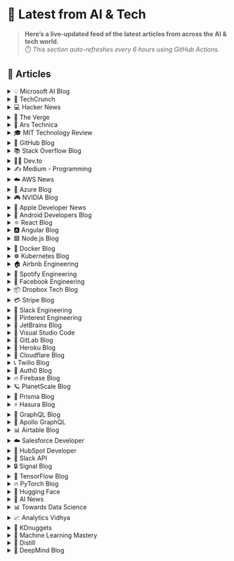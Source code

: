 # 📰 Latest from AI & Tech  

> **Here’s a live-updated feed of the latest articles from across the AI & tech world.**  
> ⏱️ *This section auto-refreshes every 6 hours using GitHub Actions.*

## 📰 Articles
<!-- BLOG-POST-LIST:START -->

<details>
<summary>💡 Microsoft AI Blog</summary>

- [A conversation with Kevin Scott: What’s next in AI](https://blogs.microsoft.com/ai/a-conversation-with-kevin-scott-whats-next-in-ai/) (2022-12-06)
- [From Hot Wheels to handling content: How brands are using Microsoft AI to be more productive and imaginative](https://blogs.microsoft.com/ai/from-hot-wheels-to-handling-content-how-brands-are-using-microsoft-ai-to-be-more-productive-and-imaginative/) (2022-10-12)
- [Microsoft open sources its ‘farm of the future’ toolkit](https://blogs.microsoft.com/ai/microsoft-open-sources-its-farm-of-the-future-toolkit/) (2022-10-06)
- [How data and AI will transform contact centres for financial services](https://cloudblogs.microsoft.com/industry-blog/en-gb/financial-services/2022/07/25/how-data-and-ai-will-transform-contact-centres-for-financial-services/) (2022-07-25)
- [AI-equipped drones study dolphins on the edge of extinction](https://news.microsoft.com/apac/features/ai-drones-dolphins-maui63/) (2022-07-21)

</details>

<details>
<summary>🚀 TechCrunch</summary>

- [Jack & Jill raises $20 million to bring conversational AI to job-hunting](https://techcrunch.com/2025/10/16/jack-jill-raises-20-million-to-bring-conversational-ai-to-job-hunting/) (2025-10-16)
- [How emerging Mubadala-backed AAF is winning VC deals in some of the hottest startups](https://techcrunch.com/2025/10/16/how-tiny-mubadala-backed-aaf-is-winning-vc-deals-in-some-of-the-hottest-startups/) (2025-10-16)
- [Zepto raises $450 million at $7 billion valuation as Indian quick commerce market heats up](https://techcrunch.com/2025/10/16/zepto-raises-450-million-at-7-billion-valuation-as-indian-quick-commerce-market-heats-up/) (2025-10-16)
- [India’s Kuku snags $85M as mobile content wars intensify](https://techcrunch.com/2025/10/15/indias-kuku-snags-85m-as-mobile-content-wars-intensify/) (2025-10-16)
- [Co-founder of Indian social network Koo releases a new photo sharing app](https://techcrunch.com/2025/10/15/co-founder-of-indian-social-network-koo-releases-a-new-photo-sharing-app/) (2025-10-16)

</details>

<details>
<summary>💻 Hacker News</summary>

- [How The Pentagon Is Blocking Out News Organizations](https://www.nytimes.com/interactive/2025/10/15/business/media/pentatgon-press-rules.html) (2025-10-16)
- [Jiga (YC W21) Is Hiring Full Stacks](https://www.workatastartup.com/jobs/44310) (2025-10-16)
- [Liquibase continues to advertise itself as "open source" despite license switch](https://github.com/liquibase/liquibase/issues/7374) (2025-10-16)
- [The Hidden Math of Ocean Waves Crashes Into View](https://www.quantamagazine.org/the-hidden-math-of-ocean-waves-crashes-into-view-20251015/) (2025-10-16)
- [Steve Jobs and Cray-1 to be featured on 2026 American Innovations $1 coin](https://www.usmint.gov/news/press-releases/united-states-mint-releases-2026-american-innovation-one-dollar-coin-program-designs) (2025-10-16)

</details>

<details>
<summary>📱 The Verge</summary>

- [The DIY and IRL energy of punk rock mutual aid](https://www.theverge.com/cs/features/799722/trans-punk-rock-mutual-aid-ekko-astral) (2025-10-16)
- [Steve Jobs will appear on commemorative $1 coin](https://www.theverge.com/news/800548/steve-jobs-commemorative-dollar-coin-us-mint) (2025-10-16)
- [Microsoft is reportedly moving its Surface manufacturing out of China](https://www.theverge.com/news/800538/microsoft-surface-manufacturing-china-move-report) (2025-10-16)
- [Here are the best AirPods deals you can get right now](https://www.theverge.com/21302051/best-apple-airpods-deals) (2025-10-16)
- [Google’s AI video generator is getting better editing and more audio](https://www.theverge.com/news/800371/google-veo-3-1-flow-audio) (2025-10-15)

</details>

<details>
<summary>🔬 Ars Technica</summary>

- [Inside the web infrastructure revolt over Google’s AI Overviews](https://arstechnica.com/ai/2025/10/inside-the-web-infrastructure-revolt-over-googles-ai-overviews/) (2025-10-16)
- [Army general says he’s using AI to improve “decision-making”](https://arstechnica.com/ai/2025/10/army-general-says-hes-using-ai-to-improve-decision-making/) (2025-10-15)
- [Rice weevil on a grain of rice wins 2025 Nikon Small World contest](https://arstechnica.com/science/2025/10/meet-the-2025-nikon-photomicrography-winners/) (2025-10-15)
- [Once unthinkable, NASA and Lockheed now consider launching Orion on other rockets](https://arstechnica.com/space/2025/10/once-unthinkable-nasa-and-lockheed-now-consider-launching-orion-on-other-rockets/) (2025-10-15)
- [Thousands of customers imperiled after nation-state ransacks F5’s network](https://arstechnica.com/security/2025/10/breach-of-f5-requires-emergency-action-from-big-ip-users-feds-warn/) (2025-10-15)

</details>

<details>
<summary>🎓 MIT Technology Review</summary>

- [The Download: creating the perfect baby, and carbon removal’s lofty promises](https://www.technologyreview.com/2025/10/16/1125851/the-download-creating-the-perfect-baby-and-carbon-removals-lofty-promises/) (2025-10-16)
- [Meet the man building a starter kit for civilization](https://www.technologyreview.com/2025/10/16/1125146/civilization-start-kit-open-source-essential-machines/) (2025-10-16)
- [The race to make the perfect baby is creating an ethical mess](https://www.technologyreview.com/2025/10/16/1125159/ethics-embryo-screening-reproduction-baby/) (2025-10-16)
- [The problem with Big Tech’s favorite carbon removal tech](https://www.technologyreview.com/2025/10/16/1125794/carbon-removal-beccs-problems/) (2025-10-16)
- [The Download: Big Tech’s carbon removals plans, and the next wave of nuclear reactors](https://www.technologyreview.com/2025/10/15/1125770/the-download-big-techs-carbon-removals-plans-and-the-next-wave-of-nuclear-reactors/) (2025-10-15)

</details>

<details>
<summary>🐙 GitHub Blog</summary>

- [Copilot: Faster, smarter, and built for how you work now](https://github.blog/ai-and-ml/github-copilot/copilot-faster-smarter-and-built-for-how-you-work-now/) (2025-10-15)
- [How GitHub Copilot and AI agents are saving legacy systems](https://github.blog/ai-and-ml/github-copilot/how-github-copilot-and-ai-agents-are-saving-legacy-systems/) (2025-10-14)
- [GitHub Copilot CLI: How to get started](https://github.blog/ai-and-ml/github-copilot/github-copilot-cli-how-to-get-started/) (2025-10-13)
- [How to build reliable AI workflows with agentic primitives and context engineering](https://github.blog/ai-and-ml/github-copilot/how-to-build-reliable-ai-workflows-with-agentic-primitives-and-context-engineering/) (2025-10-13)
- [20 Years of Git, 2 days at GitHub HQ: Git Merge 2025 highlights 🎉](https://github.blog/open-source/git/20-years-of-git-2-days-at-github-hq-git-merge-2025-highlights/) (2025-10-09)

</details>

<details>
<summary>📚 Stack Overflow Blog</summary>

- [Secure coding in JavaScript](https://stackoverflow.blog/2025/10/15/secure-coding-in-javascript/) (2025-10-15)
- [AI agents for your digital chores](https://stackoverflow.blog/2025/10/14/ai-agents-for-your-digital-chores/) (2025-10-14)
- [Vite is like the United Nations of JavaScript](https://stackoverflow.blog/2025/10/10/vite-is-like-the-united-nations-of-javascript/) (2025-10-10)
- [Who watches the watchers? LLM on LLM evaluations](https://stackoverflow.blog/2025/10/09/who-watches-the-watchers-llm-on-llm-evaluations/) (2025-10-09)
- [A new look for comments](https://stackoverflow.blog/2025/10/08/a-new-look-for-comments/) (2025-10-08)

</details>

<details>
<summary>👨‍💻 Dev.to</summary>

- [Why Africa’s Digital Future Depends on Free and Open Source Software (FOSS) and Linux](https://dev.to/dominique_adabi/why-africas-digital-future-depends-on-free-and-open-source-software-foss-and-linux-305d) (2025-10-16)
- [Andrew Huang: Beautiful new music making environment! (GRM Atelier)](https://dev.to/music_youtube/andrew-huang-beautiful-new-music-making-environment-grm-atelier-39i) (2025-10-16)
- [COLORS: Indys Blu - Saddest Song | A COLORS SHOW](https://dev.to/music_youtube/colors-indys-blu-saddest-song-a-colors-show-1pd5) (2025-10-16)
- [KEXP: Indigo De Souza - Not My Body (Live on KEXP)](https://dev.to/music_youtube/kexp-indigo-de-souza-not-my-body-live-on-kexp-40jb) (2025-10-16)
- [KEXP: Circles Around the Sun - Hot Pursuit (Live on KEXP)](https://dev.to/music_youtube/kexp-circles-around-the-sun-hot-pursuit-live-on-kexp-1m3e) (2025-10-16)

</details>

<details>
<summary>✍️ Medium - Programming</summary>

- [Spatial Web Development: Build Modern Location-Aware Applications](https://medium.com/@stacyfuende/spatial-web-development-build-modern-location-aware-applications-bd539f895e3a?source=rss------programming-5) (2025-10-16)
- [ JavaScript Event Loop Explained — The Magic Behind Async Code](https://javascript.plainenglish.io/javascript-event-loop-explained-the-magic-behind-async-code-2aad41e81139?source=rss------programming-5) (2025-10-16)
- [5 Hidden Python Gems That’ll Make You a Smarter Data Scientist](https://medium.com/pyzilla/lesser-known-python-features-for-data-scientists-80e7d92b1080?source=rss------programming-5) (2025-10-16)
- [Fullstack DOT NET Training in Hyderabad](https://medium.com/@molletibalu/fullstack-dot-net-training-in-hyderabad-0e5552e53280?source=rss------programming-5) (2025-10-16)
- [ 10 Next.js Tips & Tricks to Build Faster, Smarter, and Scalable Apps](https://medium.com/@theNewGenCoder/10-next-js-tips-tricks-to-build-faster-smarter-and-scalable-apps-e5ee37fa06c7?source=rss------programming-5) (2025-10-16)

</details>

<details>
<summary>☁️ AWS News</summary>

- [Introducing Amazon EBS Volume Clones: Create instant copies of your EBS volumes](https://aws.amazon.com/blogs/aws/introducing-amazon-ebs-volume-clones-create-instant-copies-of-your-ebs-volumes/) (2025-10-14)
- [AWS Transfer Family SFTP connectors now support VPC-based connectivity](https://aws.amazon.com/blogs/aws/aws-transfer-family-sftp-connectors-now-support-vpc-based-connectivity/) (2025-10-14)
- [AWS Weekly Roundup: Amazon Quick Suite, Amazon EC2, Amazon EKS, and more (October 13, 2025)](https://aws.amazon.com/blogs/aws/aws-weekly-roundup-amazon-quick-suite-amazon-ec2-amazon-eks-and-more-october-13-2025/) (2025-10-13)
- [Announcing Amazon Quick Suite: your agentic teammate for answering questions and taking action](https://aws.amazon.com/blogs/aws/reimagine-the-way-you-work-with-ai-agents-in-amazon-quick-suite/) (2025-10-09)
- [New general-purpose Amazon EC2 M8a instances are now available](https://aws.amazon.com/blogs/aws/new-general-purpose-amazon-ec2-m8a-instances-are-now-available/) (2025-10-08)

</details>

<details>
<summary>🔵 Azure Blog</summary>

- [Accelerating open-source infrastructure development for frontier AI at scale](https://azure.microsoft.com/en-us/blog/accelerating-open-source-infrastructure-development-for-frontier-ai-at-scale/) (2025-10-14)
- [FYAI: Why developers will lead AI transformation across the enterprise](https://www.microsoft.com/en-us/microsoft-cloud/blog/2025/10/13/fyai-why-developers-will-lead-ai-transformation-across-the-enterprise/) (2025-10-13)
- [Microsoft Azure delivers the first large scale cluster with NVIDIA GB300 NVL72 for OpenAI workloads](https://azure.microsoft.com/en-us/blog/microsoft-azure-delivers-the-first-large-scale-cluster-with-nvidia-gb300-nvl72-for-openai-workloads/) (2025-10-09)
- [Microsoft’s commitment to supporting cloud infrastructure demand in Asia](https://azure.microsoft.com/en-us/blog/microsofts-commitment-to-supporting-cloud-infrastructure-demand-in-asia/) (2025-10-09)
- [Unleash your creativity at scale: Azure AI Foundry’s multimodal revolution](https://azure.microsoft.com/en-us/blog/unleash-your-creativity-at-scale-azure-ai-foundrys-multimodal-revolution/) (2025-10-06)

</details>

<details>
<summary>🎮 NVIDIA Blog</summary>

- [How Starcloud Is Bringing Data Centers to Outer Space](https://blogs.nvidia.com/blog/starcloud/) (2025-10-15)
- [Oracle and NVIDIA Accelerate Sovereign AI, Enabling Abu Dhabi’s AI-Native Government Transformation](https://blogs.nvidia.com/blog/oracle-nvidia-accelerate-sovereign-ai-abu-dhabi/) (2025-10-14)
- [NVIDIA and Oracle to Accelerate Enterprise AI and Data Processing](https://blogs.nvidia.com/blog/nvidia-oracle-accelerate-enterprise-ai-data-processing/) (2025-10-14)
- [Elon Musk Gets Just-Launched NVIDIA DGX Spark: Petaflop AI Supercomputer Lands at SpaceX](https://blogs.nvidia.com/blog/live-dgx-spark-delivery/) (2025-10-14)
- [NVIDIA, Partners Drive Next-Gen Efficient Gigawatt AI Factories in Buildup for Vera Rubin](https://blogs.nvidia.com/blog/gigawatt-ai-factories-ocp-vera-rubin/) (2025-10-13)

</details>

<details>
<summary>🍎 Apple Developer News</summary>

- [New requirement for apps using Sign in with Apple for account creation](https://developer.apple.com/news/?id=j9zukcr6) (2025-10-09)
- [Updated Apple Developer Program License Agreement now available](https://developer.apple.com/news/?id=fnkpd51y) (2025-10-08)
- [New requirements for apps available in Texas](https://developer.apple.com/news/?id=btkirlj8) (2025-10-08)
- [Hello Developer: October 2025](https://developer.apple.com/news/?id=glqa1owr) (2025-10-07)
- [Upcoming Currency Change in Bulgaria](https://developer.apple.com/news/?id=rbfp3bpb) (2025-09-25)

</details>

<details>
<summary>🤖 Android Developers Blog</summary>

- [Beyond Single Features: Guaranteeing Feature Combinations With CameraX 1.5](https://android-developers.googleblog.com/2025/10/beyond-single-features-guaranteeing.html) (2025-10-15)
- [Boost user engagement with AI Image Generation](https://android-developers.googleblog.com/2025/10/boost-user-engagement-with-ai-image.html) (2025-10-13)
- [Jetpack WindowManager 1.5 is stable](https://android-developers.googleblog.com/2025/10/jetpack-windowmanager-15-is-stable.html) (2025-10-10)
- [Android Studio Narwhal 4 Feature Drop: watch face support and improved stability](https://android-developers.googleblog.com/2025/09/android-studio-narwhal-4-feature-drop.html) (2025-10-09)
- [#WeArePlay: Meet the people building apps and games that are making finance simple for everyone, everywhere.](https://android-developers.googleblog.com/2025/10/weareplay-meet-people-building-apps-and.html) (2025-10-09)

</details>

<details>
<summary>⚛️ React Blog</summary>

- [React Labs: What We've Been Working On – June 2022](https://reactjs.org/blog/2022/06/15/react-labs-what-we-have-been-working-on-june-2022.html) (2022-06-15)
- [React v18.0](https://reactjs.org/blog/2022/03/29/react-v18.html) (2022-03-29)
- [How to Upgrade to React 18](https://reactjs.org/blog/2022/03/08/react-18-upgrade-guide.html) (2022-03-08)
- [React Conf 2021 Recap](https://reactjs.org/blog/2021/12/17/react-conf-2021-recap.html) (2021-12-17)
- [The Plan for React 18](https://reactjs.org/blog/2021/06/08/the-plan-for-react-18.html) (2021-06-08)

</details>

<details>
<summary>🅰️ Angular Blog</summary>

- [Angular support for generating apps in Google AI Studio is now available](https://blog.angular.dev/angular-support-for-generating-apps-in-google-ai-studio-is-now-available-3a3afde38f58?source=rss----447683c3d9a3---4) (2025-10-02)
- [Beyond the Horizon: How Angular is Embracing AI for Next-Gen Apps](https://blog.angular.dev/beyond-the-horizon-how-angular-is-embracing-ai-for-next-gen-apps-7a7ed706e1a3?source=rss----447683c3d9a3---4) (2025-09-16)
- [Angular Summer Update 2025](https://blog.angular.dev/angular-summer-update-2025-1987592a0b42?source=rss----447683c3d9a3---4) (2025-08-29)
- [The Angular Custom Profiling Track is now available](https://blog.angular.dev/the-angular-custom-profiling-track-is-now-available-0f9d8d36218a?source=rss----447683c3d9a3---4) (2025-07-02)
- [Announcing Angular v20](https://blog.angular.dev/announcing-angular-v20-b5c9c06cf301?source=rss----447683c3d9a3---4) (2025-05-28)

</details>

<details>
<summary>🟩 Node.js Blog</summary>

- [Node.js v25.0.0 (Current)](https://nodejs.org/en/blog/release/v25.0.0) (2025-10-15)
- [Node.js v24.10.0 (Current)](https://nodejs.org/en/blog/release/v24.10.0) (2025-10-11)
- [Node.js v24.9.0 (Current)](https://nodejs.org/en/blog/release/v24.9.0) (2025-09-25)
- [Node.js v22.20.0 (LTS)](https://nodejs.org/en/blog/release/v22.20.0) (2025-09-24)
- [Node.js v24.8.0 (Current)](https://nodejs.org/en/blog/release/v24.8.0) (2025-09-10)

</details>

<details>
<summary>🐳 Docker Blog</summary>

- [Docker Hardened Images: crafted by humans, protected by AI](https://www.docker.com/blog/docker-hardened-images-crafted-by-humans-protected-by-ai/) (2025-10-15)
- [How to add MCP Servers to Gemini CLI with Docker MCP Toolkit](https://www.docker.com/blog/how-to-set-up-gemini-cli-with-mcp-toolkit/) (2025-10-15)
- [Build a Multi-Agent System in 5 Minutes with cagent](https://www.docker.com/blog/how-to-build-a-multi-agent-system/) (2025-10-14)
- [Join Us in Rebooting the Docker Model Runner Community!](https://www.docker.com/blog/rebooting-model-runner-community/) (2025-10-14)
- [Docker Model Runner on the new NVIDIA DGX Spark: a new paradigm for developing AI locally](https://www.docker.com/blog/new-nvidia-dgx-spark-docker-model-runner/) (2025-10-14)

</details>

<details>
<summary>☸️ Kubernetes Blog</summary>

- [Introducing Headlamp Plugin for Karpenter - Scaling and Visibility](https://kubernetes.io/blog/2025/10/06/introducing-headlamp-plugin-for-karpenter/) (2025-10-06)
- [Announcing Changed Block Tracking API support (alpha)](https://kubernetes.io/blog/2025/09/25/csi-changed-block-tracking/) (2025-09-25)
- [Kubernetes v1.34: Pod Level Resources Graduated to Beta](https://kubernetes.io/blog/2025/09/22/kubernetes-v1-34-pod-level-resources/) (2025-09-22)
- [Kubernetes v1.34: Recovery From Volume Expansion Failure (GA)](https://kubernetes.io/blog/2025/09/19/kubernetes-v1-34-recover-expansion-failure/) (2025-09-19)
- [Kubernetes v1.34: DRA Consumable Capacity](https://kubernetes.io/blog/2025/09/18/kubernetes-v1-34-dra-consumable-capacity/) (2025-09-18)

</details>

<details>
<summary>🏠 Airbnb Engineering</summary>

- [From Static Rate Limiting to Adaptive Traffic Management in Airbnb’s Key-Value Store](https://medium.com/airbnb-engineering/from-static-rate-limiting-to-adaptive-traffic-management-in-airbnbs-key-value-store-29362764e5c2?source=rss----53c7c27702d5---4) (2025-10-09)
- [Building a Next-Generation Key-Value Store at Airbnb](https://medium.com/airbnb-engineering/building-a-next-generation-key-value-store-at-airbnb-0de8465ba354?source=rss----53c7c27702d5---4) (2025-09-24)
- [Viaduct, Five Years On: Modernizing the Data-Oriented Service Mesh](https://medium.com/airbnb-engineering/viaduct-five-years-on-modernizing-the-data-oriented-service-mesh-e66397c9e9a9?source=rss----53c7c27702d5---4) (2025-09-17)
- [Taming Service-Oriented Architecture Using A Data-Oriented Service Mesh](https://medium.com/airbnb-engineering/taming-service-oriented-architecture-using-a-data-oriented-service-mesh-da771a841344?source=rss----53c7c27702d5---4) (2025-09-16)
- [Migrating Airbnb’s JVM Monorepo to Bazel](https://medium.com/airbnb-engineering/migrating-airbnbs-jvm-monorepo-to-bazel-33f90eda51ec?source=rss----53c7c27702d5---4) (2025-08-13)

</details>

<details>
<summary>🎵 Spotify Engineering</summary>

- [Beyond Winning: Spotify’s Experiments with Learning Framework](https://engineering.atspotify.com/2025/9/spotifys-experiments-with-learning-framework/) (2025-09-23)
- [Incident Report: Spotify Outage on April 16, 2025](https://engineering.atspotify.com/2025/5/incident-report-spotify-outage-on-april-16-2025/) (2025-05-09)
- [Celebrating Five Years of Backstage: From Open Source Project to Enterprise Business](https://engineering.atspotify.com/2025/4/celebrating-five-years-of-backstage/) (2025-04-23)
- [A Behind-the-Scenes Look at How We Release the Spotify App (Part 1)](https://engineering.atspotify.com/2025/4/how-we-release-the-spotify-app-part-1/) (2025-04-17)
- [An Insider’s Tips for Taking the Certified Backstage Associate (CBA) Exam](https://engineering.atspotify.com/2025/3/certified-backstage-associate-exam-tips/) (2025-03-25)

</details>

<details>
<summary>👥 Facebook Engineering</summary>

- [Design for Sustainability: New Design Principles for Reducing IT Hardware Emissions](https://engineering.fb.com/2025/10/14/data-center-engineering/design-for-sustainability-new-design-principles-for-reducing-it-hardware-emissions/) (2025-10-14)
- [How Meta Is Leveraging AI To Improve the Quality of Scope 3 Emission Estimates for IT Hardware](https://engineering.fb.com/2025/10/14/data-center-engineering/how-meta-is-leveraging-ai-to-improve-the-quality-of-scope-3-emission-estimates-for-it-hardware/) (2025-10-14)
- [OCP Summit 2025: The Open Future of Networking Hardware for AI](https://engineering.fb.com/2025/10/13/data-infrastructure/ocp-summit-2025-the-open-future-of-networking-hardware-for-ai/) (2025-10-14)
- [Introducing the React Foundation: The New Home for React & React Native](https://engineering.fb.com/2025/10/07/open-source/introducing-the-react-foundation-the-new-home-for-react-react-native/) (2025-10-07)
- [Introducing OpenZL: An Open Source Format-Aware Compression Framework](https://engineering.fb.com/2025/10/06/developer-tools/openzl-open-source-format-aware-compression-framework/) (2025-10-06)

</details>

<details>
<summary>📦 Dropbox Tech Blog</summary>

- [A practical blueprint for evaluating conversational AI at scale](https://dropbox.tech/machine-learning/practical-blueprint-evaluating-conversational-ai-at-scale-dash) (2025-10-02)
- [Hack Week 2025: How these engineers liquid-cooled a GPU server](https://dropbox.tech/culture/hack-week-2025-liquid-cooling-gpu-server) (2025-08-27)
- [Driving AI adoption at Dropbox: a conversation with CTO Ali Dasdan](https://dropbox.tech/culture/ai-adoption-productivity-dropbox-cto-ali-dasdan) (2025-08-19)
- [Making file encryption fast and secure for teams with advanced key management](https://dropbox.tech/security/file-encryption-teams-advanced-key-management) (2025-07-10)
- [Seventh-generation server hardware at Dropbox: our most efficient and capable architecture yet](https://dropbox.tech/infrastructure/seventh-generation-server-hardware) (2025-07-02)

</details>

<details>
<summary>💳 Stripe Blog</summary>

- [Introducing stablecoin payments for subscriptions](https://stripe.com/blog/introducing-stablecoin-payments-for-subscriptions) (2025-10-14)
- [Introducing our agentic commerce solutions](https://stripe.com/blog/introducing-our-agentic-commerce-solutions) (2025-10-07)
- [Introducing Open Issuance from Bridge: A new platform to launch your own stablecoin](https://stripe.com/blog/introducing-open-issuance-from-bridge) (2025-09-30)
- [All our product updates from Stripe Tour New York](https://stripe.com/blog/all-our-product-updates-from-stripe-tour-new-york) (2025-09-30)
- [Developing an open standard for agentic commerce](https://stripe.com/blog/developing-an-open-standard-for-agentic-commerce) (2025-09-29)

</details>

<details>
<summary>💬 Slack Engineering</summary>

- [Deploy Safety: Reducing customer impact from change](https://slack.engineering/deploy-safety/) (2025-10-07)
- [Building Slack’s Anomaly Event Response](https://slack.engineering/building-slacks-anomaly-event-response/) (2025-09-04)
- [Optimizing Our E2E Pipeline](https://slack.engineering/speedup-e2e-testing/) (2025-04-14)
- [How we built enterprise search to be secure and private](https://slack.engineering/how-we-built-enterprise-search-to-be-secure-and-private/) (2025-03-07)
- [Automated Accessibility Testing at Slack](https://slack.engineering/automated-accessibility-testing-at-slack/) (2025-01-07)

</details>

<details>
<summary>📌 Pinterest Engineering</summary>

- [Next Gen Data Processing at Massive Scale At Pinterest With Moka (Part 2 of 2)](https://medium.com/pinterest-engineering/next-gen-data-processing-at-massive-scale-at-pinterest-with-moka-part-2-of-2-d0210ded34e0?source=rss-ef81ef829bcb------2) (2025-09-10)
- [Developer Experience at Pinterest: The Journey to PinConsole](https://medium.com/pinterest-engineering/developer-experience-at-pinterest-the-journey-to-pinconsole-b34ac9e3bdd9?source=rss-ef81ef829bcb------2) (2025-08-22)
- [Debugging the One-in-a-Million Failure: Migrating Pinterest’s Search Infrastructure to Kubernetes](https://medium.com/pinterest-engineering/debugging-the-one-in-a-million-failure-migrating-pinterests-search-infrastructure-to-kubernetes-bef9af9dabf4?source=rss-ef81ef829bcb------2) (2025-07-16)
- [Next Gen Data Processing at Massive Scale At Pinterest With Moka (Part 1 of 2)](https://medium.com/pinterest-engineering/next-gen-data-processing-at-massive-scale-at-pinterest-with-moka-part-1-of-2-39a36d5e82c4?source=rss-ef81ef829bcb------2) (2025-07-11)
- [Scaling Pinterest ML Infrastructure with Ray: From Training to End-to-End ML Pipelines](https://medium.com/pinterest-engineering/scaling-pinterest-ml-infrastructure-with-ray-from-training-to-end-to-end-ml-pipelines-4038b9e837a0?source=rss-ef81ef829bcb------2) (2025-06-24)

</details>

<details>
<summary>💎 JetBrains Blog</summary>

- [JetBrains Is Sunsetting CodeCanvas](https://blog.jetbrains.com/codecanvas/2025/10/jetbrains-is-sunsetting-codecanvas/) (2025-10-16)
- [The State of PHP 2025](https://blog.jetbrains.com/phpstorm/2025/10/state-of-php-2025/) (2025-10-15)
- [The State of Developer Ecosystem 2025: Coding in the Age of AI, New Productivity Metrics, and Changing Realities](https://blog.jetbrains.com/research/2025/10/state-of-developer-ecosystem-2025/) (2025-10-15)
- [[Livestream] Maximizing TeamCity: New Features in Action and a Look Ahead](https://blog.jetbrains.com/teamcity/2025/10/livestream-maximizing-teamcity-oct22-2025/) (2025-10-15)
- [New Bug-Fix Releases Are Available for MPS – 2025.2.1, 2025.1.1, 2024.3.4, and 2024.1.5](https://blog.jetbrains.com/mps/2025/10/new_bugfix_releases_mps-2025-2/) (2025-10-14)

</details>

<details>
<summary>📝 Visual Studio Code</summary>

- [September 2025 (version 1.105)](https://code.visualstudio.com/updates/v1_105) (2025-10-09)
- [Introducing auto model selection (preview)](https://code.visualstudio.com/blogs/2025/09/15/autoModelSelection) (2025-09-15)
- [August 2025 (version 1.104)](https://code.visualstudio.com/updates/v1_104) (2025-09-11)
- [VS Code Dev Days – Join an event near you to learn about AI-assisted development](https://code.visualstudio.com/blogs/2025/08/27/vscode-dev-days) (2025-08-26)
- [July 2025 (version 1.103)](https://code.visualstudio.com/updates/v1_103) (2025-08-07)

</details>

<details>
<summary>🦊 GitLab Blog</summary>

- [How we built a structured Streamlit Application Framework in Snowflake](https://about.gitlab.com/blog/how-we-built-a-structured-streamlit-application-framework-in-snowflake/) (2025-10-10)
- [Optimize GitLab object storage for scale and performance](https://about.gitlab.com/blog/optimize-gitlab-object-storage-for-scale-and-performance/) (2025-10-08)
- [Streamline enterprise artifact management with GitLab](https://about.gitlab.com/blog/streamline-enterprise-artifact-management-with-gitlab/) (2025-10-08)
- [Atlassian ending Data Center as GitLab maintains deployment choice](https://about.gitlab.com/blog/atlassian-ending-data-center-as-gitlab-maintains-deployment-choice/) (2025-10-07)
- [How GitLab transforms embedded systems testing cycles](https://about.gitlab.com/blog/how-gitlab-transforms-embedded-systems-testing-cycles/) (2025-10-02)

</details>

<details>
<summary>💜 Heroku Blog</summary>

- [Heroku Introduces New Innovations to Expand the Capabilities of Every Salesforce Org](https://www.heroku.com/blog/new-innovations-expand-capabilities-every-salesforce-org/) (2025-10-14)
- [Introducing the Next Generation of Heroku Postgres – Unlocking Performance, Scale, and Zero-Friction Ops](https://www.heroku.com/blog/introducing-the-next-generation-of-heroku-postgres/) (2025-10-14)
- [Welcome to Heroku Vibes](https://www.heroku.com/blog/turn-ideas-into-apps-heroku-vibes-pilot/) (2025-10-08)
- [Heroku AI Studio is Your Workspace for Smarter, Faster AI Apps](https://www.heroku.com/blog/heroku-ai-studio-workspace-for-smarter-faster-ai-apps/) (2025-09-17)
- [Securing Salesforce Integrations with Heroku AppLink](https://www.heroku.com/blog/securing-salesforce-integrations-with-heroku-applink/) (2025-09-10)

</details>

<details>
<summary>🔶 Cloudflare Blog</summary>

- [Unpacking Cloudflare Workers CPU Performance Benchmarks](https://blog.cloudflare.com/unpacking-cloudflare-workers-cpu-performance-benchmarks/) (2025-10-14)
- [Introducing REACT: Why We Built an Elite Incident Response Team](https://blog.cloudflare.com/introducing-react-why-we-built-an-elite-incident-response-team/) (2025-10-09)
- [How we found a bug in Go's arm64 compiler](https://blog.cloudflare.com/how-we-found-a-bug-in-gos-arm64-compiler/) (2025-10-08)
- [Payload on Workers: a full-fledged CMS, running entirely on Cloudflare’s stack](https://blog.cloudflare.com/payload-cms-workers/) (2025-09-30)
- [Nationwide Internet shutdown in Afghanistan extends localized disruptions](https://blog.cloudflare.com/nationwide-internet-shutdown-in-afghanistan/) (2025-09-30)

</details>

<details>
<summary>📞 Twilio Blog</summary>

- [
2025 Global Impact Week Recap
](
https://www.twilio.com/en-us/blog/company/inside-twilio/2025-global-impact-week-recap
) (2025-10-14)
- [
What Brand Builders Need Most Right Now? Smarter Data, Real-Time Personalization, and AI That Actually Works | AdWeek 2025 Recap
](
https://www.twilio.com/en-us/blog/events/advertising-week-2025-recap
) (2025-10-14)
- [
Welcome to the Builder’s Arcade at SIGNAL Sydney 2025
](
https://www.twilio.com/en-us/blog/events/twilio-builders-arcade-syd25
) (2025-10-14)
- [
How to Write Better Reminder Emails (Template + Examples)
](
https://www.twilio.com/en-us/blog/insights/write-reminder-emails
) (2025-10-13)
- [
How to Create a Professional Email Address (+ Examples)
](
https://www.twilio.com/en-us/blog/insights/make-professional-email-address
) (2025-10-11)

</details>

<details>
<summary>🔐 Auth0 Blog</summary>

- [Understanding ReBAC and ABAC Through OpenFGA and Cedar](https://auth0.com/blog/rebac-abac-openfga-cedar/) (2025-10-15)
- [Is Your Business Ready for AI Agents? The Ultimate AI Security Checklist for Customer Identity](https://auth0.com/blog/is-your-business-ready-for-ai-agents-the-ultimate-ai-security-checklist-for-customer-identity/) (2025-10-10)
- [Auth0 Token Vault: Secure Token Exchange for AI Agents](https://auth0.com/blog/auth0-token-vault-secure-token-exchange-for-ai-agents/) (2025-10-09)
- [Refresh Token Security: Detecting Hijacking and Misuse with Auth0](https://auth0.com/blog/refresh-token-security-detecting-hijacking-and-misuse-with-auth0/) (2025-10-08)
- [Demystifying JOSE, the JWT Family: JWS, JWE, JWA, and JWK Explained](https://auth0.com/blog/demystifying-jose-jwt-family/) (2025-10-07)

</details>

<details>
<summary>🔥 Firebase Blog</summary>

- [#FirebaserFriday: Frank van Puffelen](http://firebase.googleblog.com/2022/02/meet-firebaser-Puf.html) (2022-03-18)
- [How Firebase Performance Monitoring optimized app startup time](http://firebase.googleblog.com/2022/03/how-Firebase-Performance-Monitoring-optimized-app-startup-time.html) (2022-03-09)
- [Using Machine Learning to optimize mobile game experiences](http://firebase.googleblog.com/2022/02/custom-ondevice-machine-learning.html) (2022-02-15)
- [Accept Payments with Cloud Firestore and Google Pay](http://firebase.googleblog.com/2022/02/accept-payments-with-Cloud-Firestore-and-Google-Pay.html) (2022-02-11)
- [Everything you need to know about Remote Config’s latest personalization feature](http://firebase.googleblog.com/2022/01/remote-config-personalization-overview.html) (2022-01-26)

</details>

<details>
<summary>🪐 PlanetScale Blog</summary>

- [Benchmarking Postgres 17 vs 18](https://planetscale.com/blog/benchmarking-postgres-17-vs-18) (2025-10-14)
- [Larger than RAM Vector Indexes for Relational Databases](https://planetscale.com/blog/larger-than-ram-vector-indexes-for-relational-databases) (2025-10-01)
- [Partnering with Cloudflare to bring you the fastest globally distributed applications](https://planetscale.com/blog/partnering-with-cloudflare-fastest-applications) (2025-09-24)
- [Processes and Threads](https://planetscale.com/blog/processes-and-threads) (2025-09-24)
- [PlanetScale for Postgres is now GA](https://planetscale.com/blog/planetscale-for-postgres-is-generally-available) (2025-09-22)

</details>

<details>
<summary>🔷 Prisma Blog</summary>

- [Key takeaways from the Discover Data DX virtual event](https://www.prisma.io/blog/datadx-event-recap-z5Pcp6HzBz5m) (2023-12-13)
- [Prisma Accelerate now in General Availability](https://www.prisma.io/blog/accelerate-ga-release-I9cQM6bSf2g6) (2023-10-26)
- [Support for Serverless Database Drivers in Prisma ORM Is Now in Preview](https://www.prisma.io/blog/serverless-database-drivers-KML1ehXORxZV) (2023-10-06)
- [Launching the Data DX Manifesto: Shaping a new paradigm in data-driven development](https://www.prisma.io/blog/datadx-manifesto-ikgyqj170k8h) (2023-10-05)
- [SQLite on the Edge: Prisma Support for Turso is in Early Access](https://www.prisma.io/blog/prisma-turso-ea-support-rXGd_Tmy3UXX) (2023-09-28)

</details>

<details>
<summary>⚡ Hasura Blog</summary>

- [Data access layer: Unlocking the full potential of financial data](https://hasura.io/blog/data-access-layer-unlocking-the-full-potential-of-financial-data/) (2025-03-24)
- [Time-traveling through your data architecture: Using data agents to understand change](https://hasura.io/blog/time-traveling-through-your-data-architecture-using-data-agents-to-understand-change/) (2025-03-19)
- [Data products, data contracts: A new model for data management in financial services](https://hasura.io/blog/data-products-data-contracts-a-new-model-for-data-management-in-financial-services/) (2025-03-18)
- [How PromptQL achieves 100% accuracy for AI on enterprise data](https://hasura.io/blog/how-promptql-achieves-100-accuracy-for-ai-on-enterprise-data/) (2025-03-11)
- [Hasura: Powerful access control on MongoDB data](https://hasura.io/blog/hasura-powerful-access-control-on-mongodb-data/) (2025-03-05)

</details>

<details>
<summary>🔗 GraphQL Blog</summary>

- [Announcing the GraphQL AI Working Group](https://graphql.org/blog/2025-10-14-announcing-ai-wg) (2025-10-14)
- [Introducing the New GraphQL.org: A Decade of Evolution, Redesigned](https://graphql.org/blog/2025-09-08-announcing-graphqldotorg) (2025-09-08)
- [Announcing the September 2025 Edition of the GraphQL Specification](https://graphql.org/blog/2025-09-08-september-edition) (2025-09-08)
- [GraphQL: Supercharging AI](https://graphql.org/blog/2025-07-03-graphql-supercharging-ai) (2025-07-03)
- [📣 May 2025 GraphQL Foundation Board Meeting Recap](https://graphql.org/blog/2025-06-27-governing-board-recap) (2025-06-27)

</details>

<details>
<summary>🚀 Apollo GraphQL</summary>

- [Apollo MCP Server 1.0 is Generally Available](https://www.apollographql.com/blog/apollo-mcp-server-1-0-is-generally-available) (2025-10-07)
- [GraphOS Router APM Dashboard Templates for Datadog](https://www.apollographql.com/blog/graphos-router-apm-dashboard-templates-for-datadog) (2025-10-07)
- [Announcing Apollo iOS 2.0](https://www.apollographql.com/blog/announcing-apollo-ios-2-0) (2025-10-07)
- [GraphQL Summit 2025 Product Highlights: Building the future of AI and Apps](https://www.apollographql.com/blog/graphql-summit-2025-apollo-product-announcements) (2025-10-07)
- [Subgraph and Connector Insights: Empowering Developers Through Endpoint Observability](https://www.apollographql.com/blog/subgraph-and-connector-insights) (2025-10-07)

</details>

<details>
<summary>📊 Airtable Blog</summary>

- [Applications closing for the Airtable AI Incubator](https://blog.airtable.com/applications-closing-for-the-airtable-ai-incubator/) (2025-09-29)
- [Automate 5X more work at the same cost with Airtable AI](https://blog.airtable.com/airtable-ai-price-change/) (2025-05-14)
- [Airtable is now available in AWS Marketplace](https://blog.airtable.com/airtable-available-in-aws-marketplace/) (2024-11-12)
- [It’s time to change the way we build digital products. Introducing, ProductCentral.](https://blog.airtable.com/change-way-build-digital-products/) (2024-10-15)
- [New capabilities to unlock agility at scale](https://blog.airtable.com/launching-new-capabilities-for-the-enterprise/) (2024-09-26)

</details>

<details>
<summary>☁️ Salesforce Developer</summary>

- [Named Query API Simplifies Data Access for Agents and Apps](https://developer.salesforce.com/blogs/2025/10/named-query-api-simplifies-data-access-for-agents-and-apps.html) (2025-10-13)
- [Introducing Hybrid Reasoning with Agent Script](https://developer.salesforce.com/blogs/2025/10/introducing-hybrid-reasoning-with-agent-script.html) (2025-10-13)
- [Agentforce Vibesでイノベーションを推進 – エンタープライズ向けバイブコーディング](https://developer.salesforce.com/blogs/2025/10/agentforce-vibes%e3%81%a7%e3%82%a4%e3%83%8e%e3%83%99%e3%83%bc%e3%82%b7%e3%83%a7%e3%83%b3%e3%82%92%e6%8e%a8%e9%80%b2-%e3%82%a8%e3%83%b3%e3%82%bf%e3%83%bc%e3%83%97%e3%83%a9%e3%82%a4%e3%82%ba.html) (2025-10-09)
- [Salesforce Hosted MCP Servers Are in Beta Today](https://developer.salesforce.com/blogs/2025/10/salesforce-hosted-mcp-servers-are-in-beta-today.html) (2025-10-09)
- [Enhance Integration Security with mTLS for Salesforce and MuleSoft](https://developer.salesforce.com/blogs/2025/10/enhance-integration-security-with-mtls-for-salesforce-and-mulesoft.html) (2025-10-09)

</details>

<details>
<summary>🧡 HubSpot Developer</summary>

- [Optimizing Developer Docs in the Age of AI: Our Mintlify Migration Story](https://developers.hubspot.com/blog/optimizing-developer-docs-in-the-age-of-ai-our-mintlify-migration-story) (2025-10-09)
- [Navigating Serverless Functions on HubSpot’s New Developer Platform](https://developers.hubspot.com/blog/navigating-serverless-functions-on-hubspots-new-developer-platform) (2025-10-02)
- [Building Omnichannel Customer Connections at HubSpot: A Look Under the Hood](https://developers.hubspot.com/blog/building-omnichannel-customer-connections-at-hubspot) (2025-09-25)
- [From Legacy Apps to Platform Speed: Building with the New Developer Platform](https://developers.hubspot.com/blog/from-legacy-apps-to-platform-speed-building-with-developer-platform) (2025-09-23)
- [Navigating the Reimagined Marketplace for App Developers](https://developers.hubspot.com/blog/reimagined-marketplace-for-app-developers) (2025-09-03)

</details>

<details>
<summary>💬 Slack API</summary>

- [What Is Personalized Search, and How Does It Work?](https://slack.com/blog/productivity/what-is-personalized-search-and-how-does-it-work) (2025-10-07)
- [AI Assistants: Everything You Need to Know](https://slack.com/blog/transformation/ai-assistants-what-they-do-and-why-you-need-them) (2025-10-07)
- [A Complete Guide to AI Summarization: Benefits, Use Cases, and Tools](https://slack.com/blog/productivity/ai-summarization-a-guide-to-conquering-information-overload) (2025-10-01)
- [Document Workflows Like a Pro: Tips, Tools, and Real-World Examples](https://slack.com/blog/productivity/workflow-documentation-what-it-is-how-to-create-it-and-why-it-matters) (2025-10-01)
- [Work Order Management: Essential Steps and Strategies](https://slack.com/blog/productivity/work-order-management-essential-steps-and-strategies) (2025-09-29)

</details>

<details>
<summary>🔒 Signal Blog</summary>

- [Signal Protocol and Post-Quantum Ratchets](https://signal.org/blog/spqr/) (2025-10-02)
- [Introducing Signal Secure Backups](https://signal.org/blog/introducing-secure-backups/) (2025-09-08)
- [By Default, Signal Doesn't Recall](https://signal.org/blog/signal-doesnt-recall/) (2025-05-21)
- [A Synchronized Start for Linked Devices](https://signal.org/blog/a-synchronized-start-for-linked-devices/) (2025-01-27)
- [Improving Private Signal Calls: Call Links & More](https://signal.org/blog/call-links/) (2024-11-11)

</details>

<details>
<summary>🧠 TensorFlow Blog</summary>

- [What's new in TensorFlow 2.20](https://blog.tensorflow.org/2025/08/whats-new-in-tensorflow-2-20.html) (2025-08-19)
- [What's new in TensorFlow 2.19](https://blog.tensorflow.org/2025/03/whats-new-in-tensorflow-2-19.html) (2025-03-13)
- [Introducing Wake Vision: A High-Quality, Large-Scale Dataset for TinyML Computer Vision Applications](https://blog.tensorflow.org/2024/12/introducing-wake-vision-new-dataset-for-person-detection-in-tinyml.html) (2024-12-05)
- [MLSysBook.AI: Principles and Practices of Machine Learning Systems Engineering](https://blog.tensorflow.org/2024/11/mlsysbookai-principles-and-practices-of-machine-learning-systems-engineering.html) (2024-11-19)
- [What's new in TensorFlow 2.18](https://blog.tensorflow.org/2024/10/whats-new-in-tensorflow-218.html) (2024-10-28)

</details>

<details>
<summary>🔥 PyTorch Blog</summary>

- [PyTorch 2.9 Release Blog](https://pytorch.org/blog/pytorch-2-9/) (2025-10-15)
- [SuperOffload: Unleashing the Power of Large-Scale LLM Training on Superchips](https://pytorch.org/blog/superoffload-unleashing-the-power-of-large-scale-llm-training-on-superchips/) (2025-10-09)
- [When Quantization Isn’t Enough: Why 2:4 Sparsity Matters](https://pytorch.org/blog/when-quantization-isnt-enough-why-24-sparsity-matters/) (2025-10-06)
- [TorchAO Quantized Models and Quantization Recipes Now Available on HuggingFace Hub](https://pytorch.org/blog/torchao-quantized-models-and-quantization-recipes-now-available-on-huggingface-hub/) (2025-09-19)
- [Experience in Reducing PT2 Compilation Time for Meta Internal Workloads](https://pytorch.org/blog/experience-in-reducing-pt2-compilation-time-for-meta-internal-workloads/) (2025-09-18)

</details>

<details>
<summary>🤗 Hugging Face</summary>

- [Google Cloud C4 Brings a 70% TCO improvement on GPT OSS with Intel and Hugging Face](https://huggingface.co/blog/gpt-oss-on-intel-xeon) (2025-10-16)
- [Get your VLM running in 3 simple steps on Intel CPUs](https://huggingface.co/blog/openvino-vlm) (2025-10-15)
- [SOTA OCR on-device with Core ML and dots.ocr](https://huggingface.co/blog/dots-ocr-ne) (2025-10-02)
- [Introducing RTEB: A New Standard for Retrieval Evaluation](https://huggingface.co/blog/rteb) (2025-10-01)
- [Accelerating Qwen3-8B Agent on Intel® Core™ Ultra with Depth-Pruned Draft Models](https://huggingface.co/blog/intel-qwen3-agent) (2025-09-29)

</details>

<details>
<summary>🤖 AI News</summary>

- [Trillion-parameter AI model from Ant Group targets reasoning benchmarks with dual release strategy](https://www.artificialintelligence-news.com/news/trillion-parameter-ai-model-ant-group-ling-1t/) (2025-10-16)
- [MHRA fast-tracks next wave of AI tools for patient care](https://www.artificialintelligence-news.com/news/mhra-fast-tracks-next-wave-of-ai-tools-for-patient-care/) (2025-10-16)
- [NVIDIA GPUs to power Oracle’s next-gen enterprise AI services](https://www.artificialintelligence-news.com/news/nvidia-gpus-power-oracle-next-gen-enterprise-ai-services/) (2025-10-14)
- [How Huawei is building agentic AI systems that make decisions independently](https://www.artificialintelligence-news.com/news/huawei-agentic-ai-systems/) (2025-10-14)
- [Cisco: Only 13% have a solid AI strategy and they’re lapping rivals](https://www.artificialintelligence-news.com/news/cisco-only-13-percent-solid-ai-strategy-and-lapping-rivals/) (2025-10-14)

</details>

<details>
<summary>📊 Towards Data Science</summary>

- [How to Evaluate Retrieval Quality in RAG Pipelines: Precision@k, Recall@k, and F1@k](https://towardsdatascience.com/how-to-evaluate-retrieval-quality-in-rag-pipelines-precisionk-recallk-and-f1k/) (2025-10-16)
- [First Principles Thinking for Data Scientists](https://towardsdatascience.com/first-principles-thinking-for-data-scientists/) (2025-10-15)
- [Prompt Engineering for Time-Series Analysis with Large Language Models](https://towardsdatascience.com/prompt-engineering-for-time-series-analysis-with-large-language-models/) (2025-10-15)
- [Beyond Requests: Why httpx is the Modern HTTP Client You Need (Sometimes)](https://towardsdatascience.com/beyond-requests-why-httpx-is-the-modern-http-client-you-need-sometimes/) (2025-10-15)
- [How to Build Tools for AI Agents](https://towardsdatascience.com/how-to-build-tools-for-ai-agents/) (2025-10-15)

</details>

<details>
<summary>📈 Analytics Vidhya</summary>

- [7 Best GitHub Repositories For Mastering RAG Systems](https://www.analyticsvidhya.com/blog/2025/10/github-repositories-for-mastering-rag-systems/) (2025-10-16)
- [How to Run your ML Notebook on Databricks?](https://www.analyticsvidhya.com/blog/2025/10/ml-notebook-on-databricks/) (2025-10-16)
- [Build ChatGPT Clone with Andrej Karpathy’s nanochat ](https://www.analyticsvidhya.com/blog/2025/10/andrej-karpathys-nanochat/) (2025-10-15)
- [7 Crazy Things You Can Do with Perplexity Comet](https://www.analyticsvidhya.com/blog/2025/10/perplexity-comet/) (2025-10-15)
- [Qwen Code Updates: Hands-on with Plan Mode and Vision Intelligence ](https://www.analyticsvidhya.com/blog/2025/10/qwen-code-updates/) (2025-10-14)

</details>

<details>
<summary>💎 KDnuggets</summary>

- [Reinvent Customer Engagement with Dynamics 365: Turn Insights into Action](https://www.kdnuggets.com/2025/10/damcosolutions/reinvent-customer-engagement-with-dynamics-365-turn-insights-into-action) (2025-10-15)
- [Data Analytics Automation Scripts with SQL Stored Procedures](https://www.kdnuggets.com/data-analytics-automation-scripts-with-sql-stored-procedures) (2025-10-14)
- [The Beginner’s Guide to Tracking Token Usage in LLM Apps](https://www.kdnuggets.com/the-beginners-guide-to-tracking-token-usage-in-llm-apps) (2025-10-14)
- [10 Useful Python One-Liners for CSV Processing](https://www.kdnuggets.com/10-useful-python-one-liners-for-csv-processing) (2025-10-14)
- [5 Signs Your Business Is Ready For AI (Sponsored)](https://www.kdnuggets.com/ingram-5-signs-your-business-is-ready-for-ai#new_tab) (2025-10-14)

</details>

<details>
<summary>🎯 Machine Learning Mastery</summary>

- [10 Python One-Liners for Calling LLMs from Your Code](https://machinelearningmastery.com/10-python-one-liners-for-calling-llms-from-your-code/) (2025-10-14)
- [7 Pandas Tricks to Handle Large Datasets](https://machinelearningmastery.com/7-pandas-tricks-to-handle-large-datasets/) (2025-10-13)
- [Building Transformer Models from Scratch with PyTorch (10-day Mini-Course)](https://machinelearningmastery.com/building-transformer-models-from-scratch-with-pytorch-10-day-mini-course/) (2025-10-12)
- [The Machine Learning Practitioner’s Guide to Agentic AI Systems](https://machinelearningmastery.com/the-machine-learning-practitioners-guide-to-agentic-ai-systems/) (2025-10-10)
- [Build an Inference Cache to Save Costs in High-Traffic LLM Apps](https://machinelearningmastery.com/build-an-inference-cache-to-save-costs-in-high-traffic-llm-apps/) (2025-10-09)

</details>

<details>
<summary>🔬 Distill</summary>

- [Understanding Convolutions on Graphs](https://distill.pub/2021/understanding-gnns) (2021-09-02)
- [A Gentle Introduction to Graph Neural Networks](https://distill.pub/2021/gnn-intro) (2021-09-02)
- [Distill Hiatus](https://distill.pub/2021/distill-hiatus) (2021-07-02)
- [Adversarial Reprogramming of Neural Cellular Automata](https://distill.pub/selforg/2021/adversarial) (2021-05-06)
- [Weight Banding](https://distill.pub/2020/circuits/weight-banding) (2021-04-08)

</details>

<details>
<summary>🧠 DeepMind Blog</summary>

- [Introducing Veo 3.1 and advanced creative capabilities](https://deepmind.google/discover/blog/introducing-veo-3-1-and-advanced-creative-capabilities/) (2025-10-15)
- [Introducing the Gemini 2.5 Computer Use model](https://deepmind.google/discover/blog/introducing-the-gemini-2-5-computer-use-model/) (2025-10-08)
- [Introducing CodeMender: an AI agent for code security](https://deepmind.google/discover/blog/introducing-codemender-an-ai-agent-for-code-security/) (2025-10-06)
- [Gemini Robotics 1.5 brings AI agents into the physical world](https://deepmind.google/discover/blog/gemini-robotics-15-brings-ai-agents-into-the-physical-world/) (2025-09-25)
- [Strengthening our Frontier Safety Framework](https://deepmind.google/discover/blog/strengthening-our-frontier-safety-framework/) (2025-09-22)

</details>
<!-- BLOG-POST-LIST:END -->
